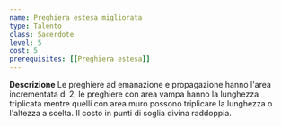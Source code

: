 ```yaml
---
name: Preghiera estesa migliorata
type: Talento
class: Sacerdote
level: 5
cost: 5
prerequisites: [[Preghiera estesa]]
---
```


**Descrizione**
Le preghiere ad emanazione e propagazione hanno l'area incrementata di 2, le
preghiere con area vampa hanno la lunghezza triplicata mentre quelli con area
muro possono triplicare la lunghezza o l'altezza a scelta. Il costo in punti di
soglia divina raddoppia.